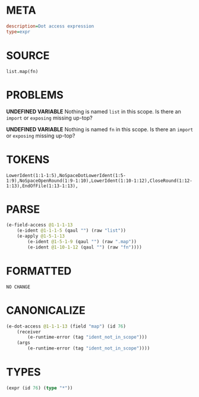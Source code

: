 # META
~~~ini
description=Dot access expression
type=expr
~~~
# SOURCE
~~~roc
list.map(fn)
~~~
# PROBLEMS
**UNDEFINED VARIABLE**
Nothing is named `list` in this scope.
Is there an `import` or `exposing` missing up-top?

**UNDEFINED VARIABLE**
Nothing is named `fn` in this scope.
Is there an `import` or `exposing` missing up-top?

# TOKENS
~~~zig
LowerIdent(1:1-1:5),NoSpaceDotLowerIdent(1:5-1:9),NoSpaceOpenRound(1:9-1:10),LowerIdent(1:10-1:12),CloseRound(1:12-1:13),EndOfFile(1:13-1:13),
~~~
# PARSE
~~~clojure
(e-field-access @1-1-1-13
	(e-ident @1-1-1-5 (qaul "") (raw "list"))
	(e-apply @1-5-1-13
		(e-ident @1-5-1-9 (qaul "") (raw ".map"))
		(e-ident @1-10-1-12 (qaul "") (raw "fn"))))
~~~
# FORMATTED
~~~roc
NO CHANGE
~~~
# CANONICALIZE
~~~clojure
(e-dot-access @1-1-1-13 (field "map") (id 76)
	(receiver
		(e-runtime-error (tag "ident_not_in_scope")))
	(args
		(e-runtime-error (tag "ident_not_in_scope"))))
~~~
# TYPES
~~~clojure
(expr (id 76) (type "*"))
~~~
